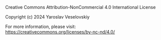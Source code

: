 Creative Commons Attribution-NonCommercial 4.0 International License

Copyright (c) 2024 Yaroslav Veselovskiy

For more information, please visit: https://creativecommons.org/licenses/by-nc-nd/4.0/
